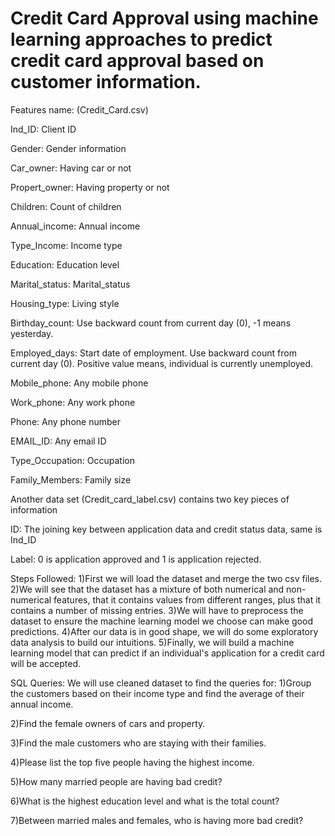# Credit Card Approval using machine learning approaches to predict credit card approval based on customer information.


Features name: (Credit_Card.csv)

Ind_ID: Client ID

Gender: Gender information

Car_owner: Having car or not

Propert_owner: Having property or not

Children: Count of children

Annual_income: Annual income

Type_Income: Income type

Education: Education level

Marital_status: Marital_status

Housing_type: Living style

Birthday_count: Use backward count from current day (0), -1 means yesterday.

Employed_days: Start date of employment. Use backward count from current day (0). Positive value means, individual is currently unemployed.

Mobile_phone: Any mobile phone

Work_phone: Any work phone

Phone: Any phone number

EMAIL_ID: Any email ID

Type_Occupation: Occupation

Family_Members: Family size


Another data set (Credit_card_label.csv) contains two key pieces of information

ID: The joining key between application data and credit status data, same is Ind_ID

Label: 0 is application approved and 1 is application rejected. 

Steps Followed: 
1)First we will load the dataset and merge the two csv files.
2)We will see that the dataset has a mixture of both numerical and non-numerical features, that it contains values from different ranges, plus that it contains a number of missing entries.
3)We will have to preprocess the dataset to ensure the machine learning model we choose can make good predictions.
4)After our data is in good shape, we will do some exploratory data analysis to build our intuitions.
5)Finally, we will build a machine learning model that can predict if an individual's application for a credit card will be accepted.

SQL Queries:
We will use cleaned dataset to find the queries for:
1)Group the customers based on their income type and find the average of their annual income.

2)Find the female owners of cars and property.

3)Find the male customers who are staying with their families.

4)Please list the top five people having the highest income.

5)How many married people are having bad credit?

6)What is the highest education level and what is the total count?

7)Between married males and females, who is having more bad credit? 

